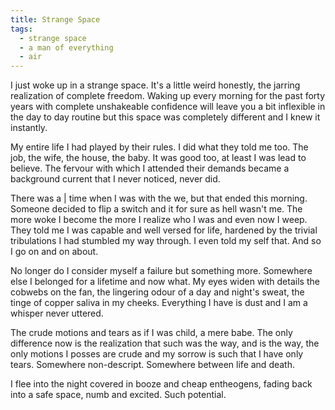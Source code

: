 ```yaml
---
title: Strange Space
tags:
  - strange space
  - a man of everything
  - air
---
```


I just woke up in a strange space. It's a little weird honestly, the jarring realization of complete freedom. Waking up every morning for the past forty years with complete unshakeable confidence will leave you a bit inflexible in the day to day routine but this space was completely different and I knew it instantly.

My entire life I had played by their rules. I did what they told me too. The job, the wife, the house, the baby. It was good too, at least I was lead to believe. The fervour with which I attended their demands became a background current that I never noticed, never did.

There was a | time when I was with the we, but that ended this morning. Someone decided to flip a switch and it for sure as hell wasn't me. The more woke I become the more I realize who I was and even now I weep. They told me I was capable and well versed for life, hardened by the trivial tribulations I had stumbled my way through. I even told my self that. And so I go on and on about.

No longer do I consider myself a failure but something more. Somewhere else I belonged for a lifetime and now what. My eyes widen with details the cobwebs on the fan, the lingering odour of a day and night's sweat, the tinge of copper saliva in my cheeks. Everything I have is dust and I am a whisper never uttered.

The crude motions and tears as if I was child, a mere babe. The only difference now is the realization that such was the way, and is the way, the only motions I posses are crude and my sorrow is such that I have only tears. Somewhere non-descript. Somewhere between life and death.

I flee into the night covered in booze and cheap entheogens, fading back into a safe space, numb and excited. Such potential.

